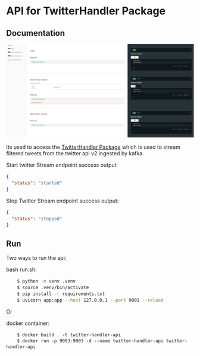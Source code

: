 # API for TwitterHandler Package

## Documentation
<img src="assets/twitter-api.png" />

Its used to access the <a href="https://github.com/HassanRady/TwitterHandler">TwitterHandler Package</a> which is used to stream filtered tweets from the twitter api v2 ingested by kafka.

Start twitter Stream endpoint success output:
```json
{
  "status": "started"
}
```
Stop Twitter Stream endpoint success output:
```json
{
  "status": "stopped"
}
```

## Run
Two ways to run the api:

bash run.sh:
```sh
    $ python -m venv .venv
    $ source .venv/bin/activate
    $ pip install -r requirements.txt
    $ uvicorn app:app --host 127.0.0.1 --port 9001 --reload
```
Or

docker container:
```docker
    $ docker build . -t twitter-handler-api
    $ docker run -p 9003:9003 -d --name twitter-handler-api twitter-handler-api
``` 